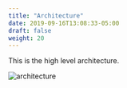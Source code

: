 ```yaml
---
title: "Architecture"
date: 2019-09-16T13:08:33-05:00
draft: false
weight: 20
---
```


This is the high level architecture.

![architecture](/overview-modules/architecture.png)
